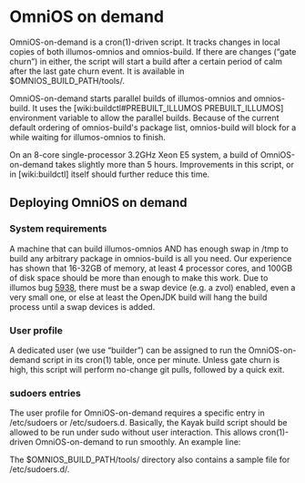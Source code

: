 OmniOS on demand
================

OmniOS-on-demand is a cron(1)-driven script. It tracks changes in local
copies of both illumos-omnios and omnios-build. If there are changes
(“gate churn”) in either, the script will start a build after a certain
period of calm after the last gate churn event. It is available in
\$OMNIOS\_BUILD\_PATH/tools/.

OmniOS-on-demand starts parallel builds of illumos-omnios and
omnios-build. It uses the \[wiki:buildctl\#PREBUILT\_ILLUMOS
PREBUILT\_ILLUMOS\] environment variable to allow the parallel builds.
Because of the current default ordering of omnios-build's package list,
omnios-build will block for a while waiting for illumos-omnios to
finish.

On an 8-core single-processor 3.2GHz Xeon E5 system, a build of
OmniOS-on-demand takes slightly more than 5 hours. Improvements in this
script, or in \[wiki:buildctl\] itself should further reduce this time.

Deploying OmniOS on demand
--------------------------

### System requirements

A machine that can build illumos-omnios AND has enough swap in /tmp to
build any arbitrary package in omnios-build is all you need. Our
experience has shown that 16-32GB of memory, at least 4 processor cores,
and 100GB of disk space should be more than enough to make this work.
Due to illumos bug [5938](https://illumos.org/issues/5938), there must
be a swap device (e.g. a zvol) enabled, even a very small one, or else
at least the OpenJDK build will hang the build process until a swap
devices is added.

### User profile

A dedicated user (we use “builder”) can be assigned to run the
OmniOS-on-demand script in its cron(1) table, once per minute. Unless
gate churn is high, this script will perform no-change git pulls,
followed by a quick exit.

### sudoers entries

The user profile for OmniOS-on-demand requires a specific entry in
/etc/sudoers or /etc/sudoers.d. Basically, the Kayak build script should
be allowed to be run under sudo without user interaction. This allows
cron(1)-driven OmniOS-on-demand to run smoothly. An example line:

The \$OMNIOS\_BUILD\_PATH/tools/ directory also contains a sample file
for /etc/sudoers.d/.
